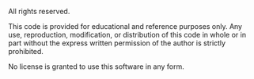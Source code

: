 All rights reserved.

This code is provided for educational and reference purposes only. Any use, reproduction, modification, or distribution of this code in whole or in part without the express written permission of the author is strictly prohibited.

No license is granted to use this software in any form.
